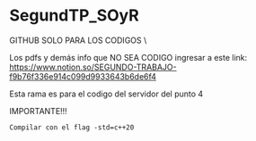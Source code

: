 # SegundTP_SOyR

GITHUB SOLO PARA LOS CODIGOS \\

Los pdfs y demás info que NO SEA CODIGO ingresar a este link: https://www.notion.so/SEGUNDO-TRABAJO-f9b76f336e914c099d9933643b6de6f4

Esta rama es para el codigo del servidor del punto 4

IMPORTANTE!!!

	Compilar con el flag -std=c++20
